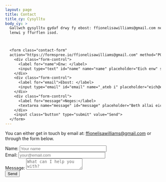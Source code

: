 ```yaml
---
layout: page
title: Contact
title_cy: Cysylltu
body_cy: >
  Gallwch gysylltu gydaf drwy fy ebost: ffionelisawilliams@gmail.com neu wrth
  lenwi y ffurflen isod.



  <form class="contact-form"
  action="https://formspree.io/ffionelisawilliams@gmail.com" method="POST">
    <div class="form-control">
      <label for="name">Enw: </label>
      <input type="text" id="name" name="name" placeholder="Eich enw" size="32">
    </div>
    <div class="form-control">
      <label for="email">Ebost: </label>
      <input type="email" id="email" name="_ateb i" placeholder="eich@ebost.com" size="32">
    </div>
    <div class="form-control">
      <label for="message">Neges:</label>
      <textarea name="message" id="message" placeholder="Beth allai eich helpu gyda?"></textarea>
    </div>
    <input class="button" type="submit" value="Send">
  </form>
---
```

You can either get in touch by email at: ffionelisawilliams@gmail.com or through the form below.


<form class="contact-form" action="https://formspree.io/ffionelisawilliams@gmail.com" method="POST">
  <div class="form-control">
    <label for="name">Name: </label>
    <input type="text" id="name" name="name" placeholder="Your name" size="32">
  </div>
  <div class="form-control">
    <label for="email">Email: </label>
    <input type="email" id="email" name="_replyto" placeholder="your@email.com" size="32">
  </div>
  <div class="form-control">
    <label for="message">Message:</label>
    <textarea name="message" id="message" placeholder="What can I help you with?"></textarea>
  </div>
  <input class="button" type="submit" value="Send">
</form>





